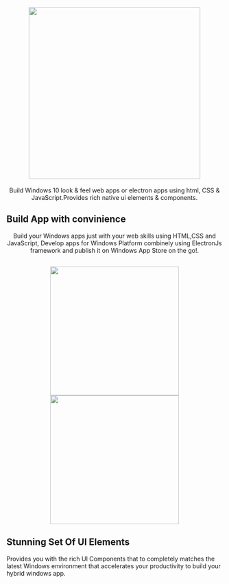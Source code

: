 <h2 align="center"> 
  <img src="https://github.com/vivekverma007/Windows10_framework/blob/master/app_preview/app_preview_top_title.PNG" width="400" /> 
</h2>

<p align="center">
	Build Windows 10 look & feel web apps or electron apps using html, CSS & JavaScript.Provides rich native ui elements & components.
</p>

## Build App with convinience

<p align="center">
	Build your Windows apps just with your web skills using HTML,CSS and JavaScript, Develop apps for Windows Platform combinely using ElectronJs framework and publish it on Windows App Store on the go!. <br>
	
</p>

<h2 align="center">
	
<img src="https://github.com/vivekverma007/Windows10_framework/blob/master/app_preview/app_preview_button_store.png" width="300" />

<img src="https://github.com/vivekverma007/Windows10_framework/blob/master/app_preview/app_preview_button_electron.png" width="300" />

</h2>

## Stunning Set Of UI Elements
<p>
	Provides you with the rich UI Components that to completely matches the latest Windows environment that accelerates your productivity to build your hybrid windows app.
	
</p>
